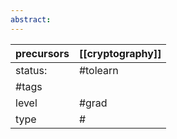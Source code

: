 ```yaml
---
abstract:
---
```

| precursors | [[cryptography]] |
| ---------- | ---------------- |
| status:    | #tolearn         |
| #tags      |                  |
| level      | #grad            |
| type       | #                         |